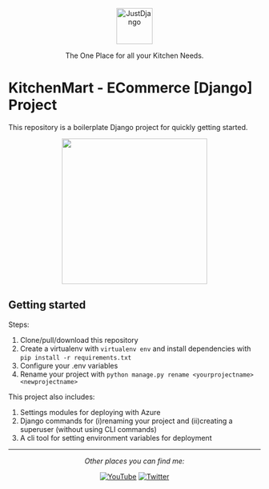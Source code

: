 <p align="center">
  <p align="center">
    <a href="https://justdjango.com/?utm_source=github&utm_medium=logo" target="_blank">
      <img src="https://assets.justdjango.com/static/branding/logo.svg" alt="JustDjango" height="72">
    </a>
  </p>
  <p align="center">
    The One Place for all your Kitchen Needs.
  </p>
</p>

# KitchenMart - ECommerce [Django] Project

This repository is a boilerplate Django project for quickly getting started.

<p align="center">
  <a href="https://ayush-dev-blogs.herokuapp.com/"><img src="https://pbs.twimg.com/profile_images/1433742729612124164/FYMcmvrN_400x400.jpg" width="290"></a>
</p>

## Getting started

Steps:

1. Clone/pull/download this repository
2. Create a virtualenv with `virtualenv env` and install dependencies with `pip install -r requirements.txt`
3. Configure your .env variables
4. Rename your project with `python manage.py rename <yourprojectname> <newprojectname>`

This project also includes:

1. Settings modules for deploying with Azure
2. Django commands for (i)renaming your project and (ii)creating a superuser (without using CLI commands)
3. A cli tool for setting environment variables for deployment

---

<div align="center">

<i>Other places you can find me:</i><br>

<a href="https://www.youtube.com/channel/UCmBzEm2eySjNyGw4xQ8YkqQ" target="_blank"><img src="https://img.shields.io/badge/YouTube-%23E4405F.svg?&style=flat-square&logo=youtube&logoColor=white" alt="YouTube"></a>
<a href="https://www.twitter.com/_Ayushman9_" target="_blank"><img src="https://img.shields.io/badge/Twitter-%231877F2.svg?&style=flat-square&logo=twitter&logoColor=white" alt="Twitter"></a>

</div>
